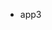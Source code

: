 *   app3

<!--
    markdown 格式项目文档说明，可通过 ctrl+shift+M 进行预览。
    语法说明：http://www.appinn.com/markdown/
-->
